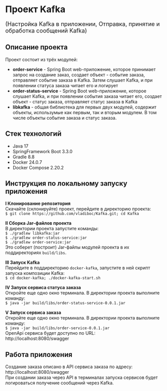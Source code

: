 # Проект Kafka<br>

<font size='4em'>
    (Настройка Kafka в приложении, Отправка, принятие и обработка сообщений Kafka)
</font>

## Описание проекта
Проект состоит из трёх модулей:  
- **order-service** - Spring Boot web-приложение, которое принимает запрос на создание заказ, создает объект - событие заказа, отправляет событие заказа в Kafka. Затем слушает Kafka, и при появлении статуса заказа читает его и логирует
- **order-status-service** - Spring Boot web-приложение, которое слушает Kafka, и при появлении события заказа читает его, создает объект - статус заказа, отправляет статус заказа в Kafka
- **libkafka** - общая библиотека для первых двух модулей, содержит объекты, использумые как первым, так и вторым модулем. В том числе объекты событие заказа и статус заказа.

## Стек технологий
- Java 17
- SpringFramework Boot 3.3.0
- Gradle 8.8
- Docker 24.0.7
- Docker Compose 2.20.2

## Инструкция по локальному запуску приложения

**I Клонирование репозитория**  
Скачайте (склонируйте) проект, перейдите в директорию проекта:  
```$ git clone https://github.com/vladiboc/Kafka.git; cd Kafka```

**II Сборка Jar-файлов проекта**  
В директории проекта запустите команды:  
```$ ./gradlew libkafka:jar```  
```$ ./gradlew order-status-service:jar```  
```$ ./gradlew order-service:jar```  
Это соберет (построит) Jar-файлы модулей проекта в их поддиректориях `build/libs`.  

**III Запуск Kafka**  
Перейдите в поддиректорию `docker-kafka`, запустите в ней скрипт запуска композиции Kafka:  
```$ cd docker-kafka; ./docker-kafka-start.sh```  

**IV Запуск сервиса статуса заказа**  
Откройте еще одно окно терминала. В директории проекта выполните команду:  
```$ java -jar build/libs/order-status-service-0.0.1.jar```

**V Запуск сервиса заказа**  
Откройте еще одно окно терминала. В директории проекта выполните команду:  
```$ java -jar build/libs/order-service-0.0.1.jar```  
OpenApi сервиса будет доступно по URL:  
http://localhost:8080/swagger

## Работа приложения
Создание заказа описано в API сервиса заказа по адресу:  
http://localhost:8080/swagger  
При создании заказа через API в терминалах запуска сервисов будет логироваться получение сообщений через Kafka.
